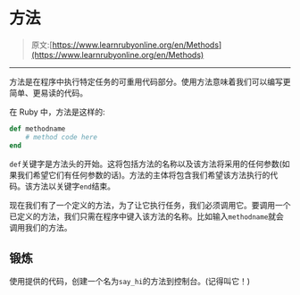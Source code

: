 # 方法

> 原文:[https://www.learnrubyonline.org/en/Methods](https://www.learnrubyonline.org/en/Methods)

* * *

方法是在程序中执行特定任务的可重用代码部分。使用方法意味着我们可以编写更简单、更易读的代码。

在 Ruby 中，方法是这样的:

```rb
def methodname
    # method code here
end 
```

`def`关键字是方法头的开始。这将包括方法的名称以及该方法将采用的任何参数(如果我们希望它们有任何参数的话)。方法的主体将包含我们希望该方法执行的代码。该方法以关键字`end`结束。

现在我们有了一个定义的方法，为了让它执行任务，我们必须调用它。要调用一个已定义的方法，我们只需在程序中键入该方法的名称。比如输入`methodname`就会调用我们的方法。

## 锻炼

使用提供的代码，创建一个名为`say_hi`的方法到控制台。(记得叫它！)